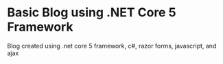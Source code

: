 # Basic Blog using .NET Core 5 Framework
 Blog created using .net core 5 framework, c#, razor forms, javascript, and ajax
